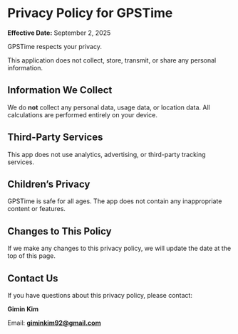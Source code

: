 # **Privacy Policy for GPSTime**

**Effective Date:** September 2, 2025

GPSTime respects your privacy.

This application does not collect, store, transmit, or share any personal information.

## **Information We Collect**

We do **not** collect any personal data, usage data, or location data. All calculations are performed entirely on your device.

## **Third-Party Services**

This app does not use analytics, advertising, or third-party tracking services.

## **Children’s Privacy**

GPSTime is safe for all ages. The app does not contain any inappropriate content or features.

## **Changes to This Policy**

If we make any changes to this privacy policy, we will update the date at the top of this page.

## **Contact Us**

If you have questions about this privacy policy, please contact:

**Gimin Kim**

Email: [**giminkim92@gmail.com**](mailto:giminkim92@gmail.com)
